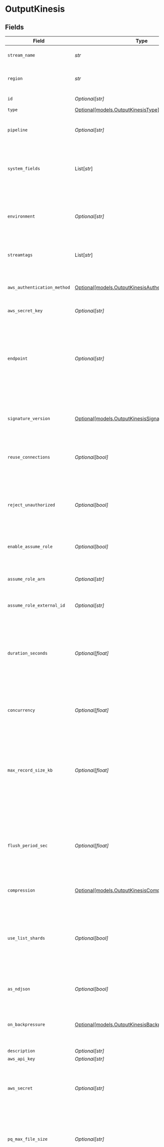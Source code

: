 # OutputKinesis


## Fields

| Field                                                                                                                                                                                                                                                                                                                                  | Type                                                                                                                                                                                                                                                                                                                                   | Required                                                                                                                                                                                                                                                                                                                               | Description                                                                                                                                                                                                                                                                                                                            |
| -------------------------------------------------------------------------------------------------------------------------------------------------------------------------------------------------------------------------------------------------------------------------------------------------------------------------------------- | -------------------------------------------------------------------------------------------------------------------------------------------------------------------------------------------------------------------------------------------------------------------------------------------------------------------------------------- | -------------------------------------------------------------------------------------------------------------------------------------------------------------------------------------------------------------------------------------------------------------------------------------------------------------------------------------- | -------------------------------------------------------------------------------------------------------------------------------------------------------------------------------------------------------------------------------------------------------------------------------------------------------------------------------------- |
| `stream_name`                                                                                                                                                                                                                                                                                                                          | *str*                                                                                                                                                                                                                                                                                                                                  | :heavy_check_mark:                                                                                                                                                                                                                                                                                                                     | Kinesis stream name to send events to.                                                                                                                                                                                                                                                                                                 |
| `region`                                                                                                                                                                                                                                                                                                                               | *str*                                                                                                                                                                                                                                                                                                                                  | :heavy_check_mark:                                                                                                                                                                                                                                                                                                                     | Region where the Kinesis stream is located                                                                                                                                                                                                                                                                                             |
| `id`                                                                                                                                                                                                                                                                                                                                   | *Optional[str]*                                                                                                                                                                                                                                                                                                                        | :heavy_minus_sign:                                                                                                                                                                                                                                                                                                                     | Unique ID for this output                                                                                                                                                                                                                                                                                                              |
| `type`                                                                                                                                                                                                                                                                                                                                 | [Optional[models.OutputKinesisType]](../models/outputkinesistype.md)                                                                                                                                                                                                                                                                   | :heavy_minus_sign:                                                                                                                                                                                                                                                                                                                     | N/A                                                                                                                                                                                                                                                                                                                                    |
| `pipeline`                                                                                                                                                                                                                                                                                                                             | *Optional[str]*                                                                                                                                                                                                                                                                                                                        | :heavy_minus_sign:                                                                                                                                                                                                                                                                                                                     | Pipeline to process data before sending out to this output                                                                                                                                                                                                                                                                             |
| `system_fields`                                                                                                                                                                                                                                                                                                                        | List[*str*]                                                                                                                                                                                                                                                                                                                            | :heavy_minus_sign:                                                                                                                                                                                                                                                                                                                     | Fields to automatically add to events, such as cribl_pipe. Supports wildcards.                                                                                                                                                                                                                                                         |
| `environment`                                                                                                                                                                                                                                                                                                                          | *Optional[str]*                                                                                                                                                                                                                                                                                                                        | :heavy_minus_sign:                                                                                                                                                                                                                                                                                                                     | Optionally, enable this config only on a specified Git branch. If empty, will be enabled everywhere.                                                                                                                                                                                                                                   |
| `streamtags`                                                                                                                                                                                                                                                                                                                           | List[*str*]                                                                                                                                                                                                                                                                                                                            | :heavy_minus_sign:                                                                                                                                                                                                                                                                                                                     | Tags for filtering and grouping in @{product}                                                                                                                                                                                                                                                                                          |
| `aws_authentication_method`                                                                                                                                                                                                                                                                                                            | [Optional[models.OutputKinesisAuthenticationMethod]](../models/outputkinesisauthenticationmethod.md)                                                                                                                                                                                                                                   | :heavy_minus_sign:                                                                                                                                                                                                                                                                                                                     | AWS authentication method. Choose Auto to use IAM roles.                                                                                                                                                                                                                                                                               |
| `aws_secret_key`                                                                                                                                                                                                                                                                                                                       | *Optional[str]*                                                                                                                                                                                                                                                                                                                        | :heavy_minus_sign:                                                                                                                                                                                                                                                                                                                     | Secret key                                                                                                                                                                                                                                                                                                                             |
| `endpoint`                                                                                                                                                                                                                                                                                                                             | *Optional[str]*                                                                                                                                                                                                                                                                                                                        | :heavy_minus_sign:                                                                                                                                                                                                                                                                                                                     | Kinesis stream service endpoint. If empty, defaults to AWS' Region-specific endpoint. Otherwise, it must point to Kinesis stream-compatible endpoint.                                                                                                                                                                                  |
| `signature_version`                                                                                                                                                                                                                                                                                                                    | [Optional[models.OutputKinesisSignatureVersion]](../models/outputkinesissignatureversion.md)                                                                                                                                                                                                                                           | :heavy_minus_sign:                                                                                                                                                                                                                                                                                                                     | Signature version to use for signing Kinesis stream requests                                                                                                                                                                                                                                                                           |
| `reuse_connections`                                                                                                                                                                                                                                                                                                                    | *Optional[bool]*                                                                                                                                                                                                                                                                                                                       | :heavy_minus_sign:                                                                                                                                                                                                                                                                                                                     | Reuse connections between requests, which can improve performance                                                                                                                                                                                                                                                                      |
| `reject_unauthorized`                                                                                                                                                                                                                                                                                                                  | *Optional[bool]*                                                                                                                                                                                                                                                                                                                       | :heavy_minus_sign:                                                                                                                                                                                                                                                                                                                     | Reject certificates that cannot be verified against a valid CA, such as self-signed certificates                                                                                                                                                                                                                                       |
| `enable_assume_role`                                                                                                                                                                                                                                                                                                                   | *Optional[bool]*                                                                                                                                                                                                                                                                                                                       | :heavy_minus_sign:                                                                                                                                                                                                                                                                                                                     | Use Assume Role credentials to access Kinesis stream                                                                                                                                                                                                                                                                                   |
| `assume_role_arn`                                                                                                                                                                                                                                                                                                                      | *Optional[str]*                                                                                                                                                                                                                                                                                                                        | :heavy_minus_sign:                                                                                                                                                                                                                                                                                                                     | Amazon Resource Name (ARN) of the role to assume                                                                                                                                                                                                                                                                                       |
| `assume_role_external_id`                                                                                                                                                                                                                                                                                                              | *Optional[str]*                                                                                                                                                                                                                                                                                                                        | :heavy_minus_sign:                                                                                                                                                                                                                                                                                                                     | External ID to use when assuming role                                                                                                                                                                                                                                                                                                  |
| `duration_seconds`                                                                                                                                                                                                                                                                                                                     | *Optional[float]*                                                                                                                                                                                                                                                                                                                      | :heavy_minus_sign:                                                                                                                                                                                                                                                                                                                     | Duration of the assumed role's session, in seconds. Minimum is 900 (15 minutes), default is 3600 (1 hour), and maximum is 43200 (12 hours).                                                                                                                                                                                            |
| `concurrency`                                                                                                                                                                                                                                                                                                                          | *Optional[float]*                                                                                                                                                                                                                                                                                                                      | :heavy_minus_sign:                                                                                                                                                                                                                                                                                                                     | Maximum number of ongoing put requests before blocking.                                                                                                                                                                                                                                                                                |
| `max_record_size_kb`                                                                                                                                                                                                                                                                                                                   | *Optional[float]*                                                                                                                                                                                                                                                                                                                      | :heavy_minus_sign:                                                                                                                                                                                                                                                                                                                     | Maximum size (KB) of each individual record before compression. For uncompressed or non-compressible data 1MB is the max recommended size                                                                                                                                                                                              |
| `flush_period_sec`                                                                                                                                                                                                                                                                                                                     | *Optional[float]*                                                                                                                                                                                                                                                                                                                      | :heavy_minus_sign:                                                                                                                                                                                                                                                                                                                     | Maximum time between requests. Small values could cause the payload size to be smaller than the configured Max record size.                                                                                                                                                                                                            |
| `compression`                                                                                                                                                                                                                                                                                                                          | [Optional[models.OutputKinesisCompression]](../models/outputkinesiscompression.md)                                                                                                                                                                                                                                                     | :heavy_minus_sign:                                                                                                                                                                                                                                                                                                                     | Compression type to use for records                                                                                                                                                                                                                                                                                                    |
| `use_list_shards`                                                                                                                                                                                                                                                                                                                      | *Optional[bool]*                                                                                                                                                                                                                                                                                                                       | :heavy_minus_sign:                                                                                                                                                                                                                                                                                                                     | Provides higher stream rate limits, improving delivery speed and reliability by minimizing throttling. See the [ListShards API](https://docs.aws.amazon.com/kinesis/latest/APIReference/API_ListShards.html) documentation for details.                                                                                                |
| `as_ndjson`                                                                                                                                                                                                                                                                                                                            | *Optional[bool]*                                                                                                                                                                                                                                                                                                                       | :heavy_minus_sign:                                                                                                                                                                                                                                                                                                                     | Batch events into a single record as NDJSON                                                                                                                                                                                                                                                                                            |
| `on_backpressure`                                                                                                                                                                                                                                                                                                                      | [Optional[models.OutputKinesisBackpressureBehavior]](../models/outputkinesisbackpressurebehavior.md)                                                                                                                                                                                                                                   | :heavy_minus_sign:                                                                                                                                                                                                                                                                                                                     | Whether to block, drop, or queue events when all receivers are exerting backpressure.                                                                                                                                                                                                                                                  |
| `description`                                                                                                                                                                                                                                                                                                                          | *Optional[str]*                                                                                                                                                                                                                                                                                                                        | :heavy_minus_sign:                                                                                                                                                                                                                                                                                                                     | N/A                                                                                                                                                                                                                                                                                                                                    |
| `aws_api_key`                                                                                                                                                                                                                                                                                                                          | *Optional[str]*                                                                                                                                                                                                                                                                                                                        | :heavy_minus_sign:                                                                                                                                                                                                                                                                                                                     | Access key                                                                                                                                                                                                                                                                                                                             |
| `aws_secret`                                                                                                                                                                                                                                                                                                                           | *Optional[str]*                                                                                                                                                                                                                                                                                                                        | :heavy_minus_sign:                                                                                                                                                                                                                                                                                                                     | Select or create a stored secret that references your access key and secret key.                                                                                                                                                                                                                                                       |
| `pq_max_file_size`                                                                                                                                                                                                                                                                                                                     | *Optional[str]*                                                                                                                                                                                                                                                                                                                        | :heavy_minus_sign:                                                                                                                                                                                                                                                                                                                     | The maximum size to store in each queue file before closing and optionally compressing (KB, MB, etc.).                                                                                                                                                                                                                                 |
| `pq_max_size`                                                                                                                                                                                                                                                                                                                          | *Optional[str]*                                                                                                                                                                                                                                                                                                                        | :heavy_minus_sign:                                                                                                                                                                                                                                                                                                                     | The maximum disk space that the queue can consume (as an average per Worker Process) before queueing stops. Enter a numeral with units of KB, MB, etc.                                                                                                                                                                                 |
| `pq_path`                                                                                                                                                                                                                                                                                                                              | *Optional[str]*                                                                                                                                                                                                                                                                                                                        | :heavy_minus_sign:                                                                                                                                                                                                                                                                                                                     | The location for the persistent queue files. To this field's value, the system will append: /<worker-id>/<output-id>.                                                                                                                                                                                                                  |
| `pq_compress`                                                                                                                                                                                                                                                                                                                          | [Optional[models.OutputKinesisPqCompressCompression]](../models/outputkinesispqcompresscompression.md)                                                                                                                                                                                                                                 | :heavy_minus_sign:                                                                                                                                                                                                                                                                                                                     | Codec to use to compress the persisted data.                                                                                                                                                                                                                                                                                           |
| `pq_on_backpressure`                                                                                                                                                                                                                                                                                                                   | [Optional[models.OutputKinesisQueueFullBehavior]](../models/outputkinesisqueuefullbehavior.md)                                                                                                                                                                                                                                         | :heavy_minus_sign:                                                                                                                                                                                                                                                                                                                     | Whether to block or drop events when the queue is exerting backpressure (full capacity or low disk). 'Block' is the same behavior as non-PQ blocking. 'Drop new data' throws away incoming data, while leaving the contents of the PQ unchanged.                                                                                       |
| `pq_mode`                                                                                                                                                                                                                                                                                                                              | [Optional[models.OutputKinesisMode]](../models/outputkinesismode.md)                                                                                                                                                                                                                                                                   | :heavy_minus_sign:                                                                                                                                                                                                                                                                                                                     | In Error mode, PQ writes events to the filesystem only when it detects a non-retryable Destination error. In Backpressure mode, PQ writes events to the filesystem when it detects backpressure from the Destination or when there are non-retryable Destination errors. In Always On mode, PQ always writes events to the filesystem. |
| `pq_controls`                                                                                                                                                                                                                                                                                                                          | [Optional[models.OutputKinesisPqControls]](../models/outputkinesispqcontrols.md)                                                                                                                                                                                                                                                       | :heavy_minus_sign:                                                                                                                                                                                                                                                                                                                     | N/A                                                                                                                                                                                                                                                                                                                                    |